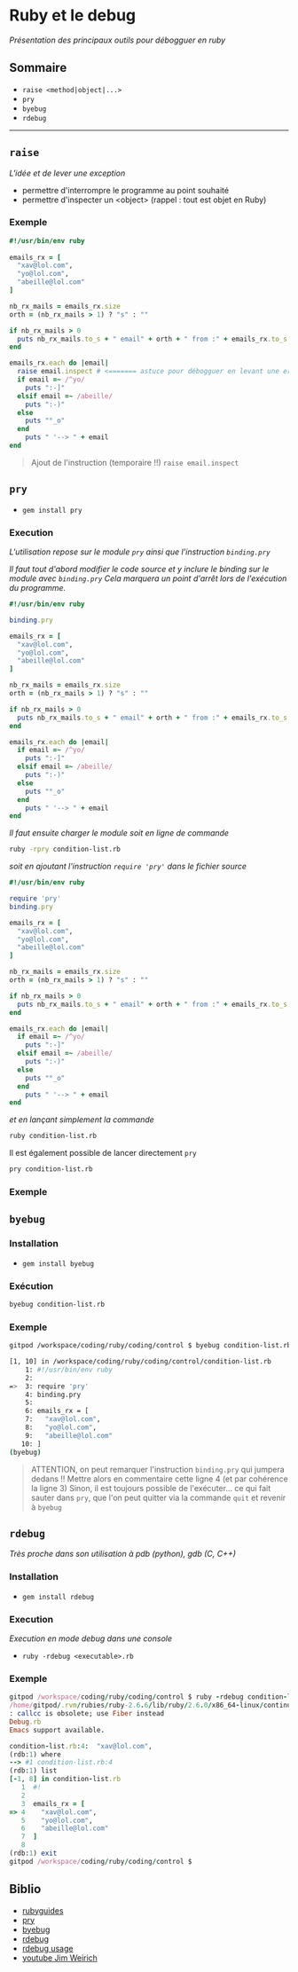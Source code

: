 # Ruby et le debug

_Présentation des principaux outils pour débogguer en ruby_

## Sommaire
- `raise <method|object|...>`
- `pry`
- `byebug`
- `rdebug`

---

## `raise`

_L'idée et de lever une exception_
- permettre d'interrompre le programme au point souhaité
- permettre d'inspecter un \<object\> (rappel : tout est objet en Ruby)

### Exemple

```ruby
#!/usr/bin/env ruby
  
emails_rx = [
  "xav@lol.com",
  "yo@lol.com",
  "abeille@lol.com"
]

nb_rx_mails = emails_rx.size
orth = (nb_rx_mails > 1) ? "s" : ""

if nb_rx_mails > 0
  puts nb_rx_mails.to_s + " email" + orth + " from :" + emails_rx.to_s
end

emails_rx.each do |email|
  raise email.inspect # <======= astuce pour débogguer en levant une erreur et en inspectant
  if email =~ /^yo/
    puts ":-]"
  elsif email =~ /abeille/
    puts ":-)"
  else
    puts "°_o"
  end
    puts " '--> " + email
end
```

> Ajout de l'instruction (temporaire !!) `raise email.inspect`

## `pry`

- `gem install pry`

### Execution

_L'utilisation repose sur le module `pry` ainsi que l'instruction `binding.pry`_

_Il faut tout d'abord modifier le code source et y inclure le binding sur le module avec `binding.pry`_
_Cela marquera un point d'arrêt lors de l'exécution du programme._

```ruby
#!/usr/bin/env ruby

binding.pry

emails_rx = [
  "xav@lol.com",
  "yo@lol.com",
  "abeille@lol.com"
]

nb_rx_mails = emails_rx.size
orth = (nb_rx_mails > 1) ? "s" : ""

if nb_rx_mails > 0
  puts nb_rx_mails.to_s + " email" + orth + " from :" + emails_rx.to_s
end

emails_rx.each do |email|
  if email =~ /^yo/
    puts ":-]"
  elsif email =~ /abeille/
    puts ":-)"
  else
    puts "°_o"
  end
    puts " '--> " + email
end
```

_Il faut ensuite charger le module soit en ligne de commande_

```bash
ruby -rpry condition-list.rb
```

_soit en ajoutant l'instruction `require 'pry'` dans le fichier source_

```ruby
#!/usr/bin/env ruby

require 'pry'
binding.pry

emails_rx = [
  "xav@lol.com",
  "yo@lol.com",
  "abeille@lol.com"
]

nb_rx_mails = emails_rx.size
orth = (nb_rx_mails > 1) ? "s" : ""

if nb_rx_mails > 0
  puts nb_rx_mails.to_s + " email" + orth + " from :" + emails_rx.to_s
end

emails_rx.each do |email|
  if email =~ /^yo/
    puts ":-]"
  elsif email =~ /abeille/
    puts ":-)"
  else
    puts "°_o"
  end
    puts " '--> " + email
end
```

_et en lançant simplement la commande_

```bash
ruby condition-list.rb
```

Il est également possible de lancer directement `pry`

```bash
pry condition-list.rb
```

### Exemple

## `byebug`

### Installation

- `gem install byebug`

### Exécution

```bash
byebug condition-list.rb 
```

### Exemple

```bash
gitpod /workspace/coding/ruby/coding/control $ byebug condition-list.rb 

[1, 10] in /workspace/coding/ruby/coding/control/condition-list.rb
    1: #!/usr/bin/env ruby
    2: 
=>  3: require 'pry'
    4: binding.pry
    5: 
    6: emails_rx = [
    7:   "xav@lol.com",
    8:   "yo@lol.com",
    9:   "abeille@lol.com"
   10: ]
(byebug) 
```

> ATTENTION, on peut remarquer l'instruction `binding.pry` qui jumpera dedans !!
> Mettre alors en commentaire cette ligne 4 (et par cohérence la ligne 3)
> Sinon, il est toujours possible de l'exécuter... ce qui fait sauter dans `pry`, que l'on peut
> quitter via la commande `quit` et revenir à `byebug`

## `rdebug`

_Très proche dans son utilisation à pdb (python), gdb (C, C++)_

### Installation

- `gem install rdebug`

### Execution

_Execution en mode debug dans une console_

- `ruby -rdebug <executable>.rb`

### Exemple

```ruby
gitpod /workspace/coding/ruby/coding/control $ ruby -rdebug condition-list.rb 
/home/gitpod/.rvm/rubies/ruby-2.6.6/lib/ruby/2.6.0/x86_64-linux/continuation.so: warning
: callcc is obsolete; use Fiber instead
Debug.rb
Emacs support available.

condition-list.rb:4:  "xav@lol.com",
(rdb:1) where
--> #1 condition-list.rb:4
(rdb:1) list
[-1, 8] in condition-list.rb
   1  #!
   2  
   3  emails_rx = [
=> 4    "xav@lol.com",
   5    "yo@lol.com",
   6    "abeille@lol.com"
   7  ]
   8  
(rdb:1) exit
gitpod /workspace/coding/ruby/coding/control $
```

## Biblio
- [rubyguides](https://www.rubyguides.com/2015/07/ruby-debugging/)
- [pry](https://pry.github.io/)
- [byebug](https://github.com/deivid-rodriguez/byebug)
- [rdebug](https://stackoverflow.com/questions/3955688/how-to-debug-ruby-scripts)
- [rdebug usage](http://bashdb.sourceforge.net/ruby-debug.html)
- [youtube Jim Weirich](https://www.youtube.com/watch?v=GwgF8GcynV0)